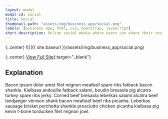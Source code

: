 ```yaml
---
layout: modal
modal-id: social
title: Social
thumbnail-path: "assets/img/business_app/social.png"
labels: [business app, html, css, bootstrap, javascript]
short-description: Online social media where users can share their reviews for the movies and search the movie review.
---
```


{:.center}
![]({{ site.baseurl }}/assets/img/business_app/social.png)

{:.center}
[View Full Site](https://github.com/alexreisner/social/pull/1150){:target="\_blank"}

## Explanation

Bacon ipsum dolor amet filet mignon meatball spare ribs fatback bacon shankle. Kielbasa andouille fatback salami, boudin bresaola pig alcatra turkey spare ribs jerky. Corned beef bresaola leberkas salami alcatra beef landjaeger venison shank bacon meatloaf beef ribs picanha. Leberkas sausage brisket porchetta shankle prosciutto chicken picanha kielbasa pig kevin t-bone turducken filet mignon jowl.